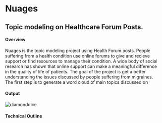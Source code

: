 # Nuages
 
## Topic modeling on Healthcare Forum Posts. 

#### Overview 
Nuages is the topic modeling project using Health Forum posts. People suffering from a health condition use online forums to give and recieve support or find resources to manage their condition. A wide body of social research has shown that online support can make a meaningful difference in the quality of life of patients. The goal of the project is get a better understanding the issues discussed by people suffering from migraines. The first step is to generate a word cloud of main topics discussed on 

#### Output 



![diamonddice](https://user-images.githubusercontent.com/25650135/36594941-937b3adc-18a0-11e8-8160-bb25084a380e.PNG)


#### Technical Outline  
